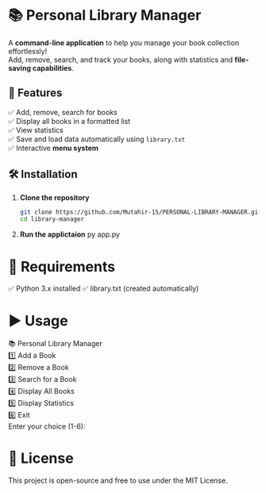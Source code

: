 # 📚 Personal Library Manager

A **command-line application** to help you manage your book collection effortlessly!  
Add, remove, search, and track your books, along with statistics and **file-saving capabilities**.  

## 🚀 Features
✅ Add, remove, search for books  
✅ Display all books in a formatted list  
✅ View statistics<br>
✅ Save and load data automatically using `library.txt`  
✅ Interactive **menu system**  

## 🛠️ Installation

1. **Clone the repository**  
   ```sh
   git clone https://github.com/Mutahir-15/PERSONAL-LIBRARY-MANAGER.git
   cd library-manager

2. **Run the applictaion**
   py app.py

# 📌 Requirements
✅ Python 3.x installed
✅ library.txt (created automatically)

# ▶️ Usage
📚 Personal Library Manager<br>
1️⃣ Add a Book<br>
2️⃣ Remove a Book<br>
3️⃣ Search for a Book<br>
4️⃣ Display All Books<br>
5️⃣ Display Statistics<br>
6️⃣ Exit<br>
Enter your choice (1-6):

# 📜 License
This project is open-source and free to use under the MIT License.
